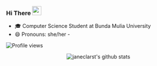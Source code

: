 ### Hi There <img src="https://media.giphy.com/media/hvRJCLFzcasrR4ia7z/giphy.gif" width="25px">
<!--### My name is Janice Claresta Lingga. Nice to meet you :wink:-->

- :mortar_board: Computer Science Student at Bunda Mulia University
- 😄 Pronouns: she/her
-<!--⚡ Fun fact: a melophile, gamers, dancer, and design-->

![Profile views](https://visitor-badge.glitch.me/badge?page_id=kuydev)

<div id="stats" align="center">

![janeclarst's github stats](https://github-readme-stats.vercel.app/api?username=kuydev&theme=blue-green&show_icons=true)
